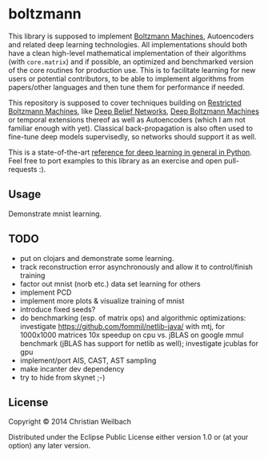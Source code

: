# boltzmann

This library is supposed to implement [Boltzmann Machines](https://en.wikipedia.org/wiki/Boltzmann_machine), Autoencoders and related deep learning technologies. All implementations should both have a clean high-level mathematical implementation of their algorithms (with `core.matrix`) and if possible, an optimized and benchmarked version of the core routines for production use. This is to facilitate learning for new users or potential contributors, to be able to implement algorithms from papers/other languages and then tune them for performance if needed.

This repository is supposed to cover techniques building on [Restricted Boltzmann Machines](https://en.wikipedia.org/wiki/Restricted_Boltzmann_machine), like [Deep Belief Networks](https://en.wikipedia.org/wiki/Deep_belief_network), [Deep Boltzmann Machines](http://www.cs.toronto.edu/~fritz/absps/dbm.pdf) or temporal extensions thereof as well as Autoencoders (which I am not familiar enough with yet). Classical back-propagation is also often used to fine-tune deep models supervisedly, so networks should support it as well.

This is a state-of-the-art [reference for deep learning in general in Python](http://deeplearning.net/tutorial/). Feel free to port examples to this library as an exercise and open pull-requests :).

## Usage

Demonstrate mnist learning.

## TODO

- put on clojars and demonstrate some learning.
- track reconstruction error asynchronously and allow it to control/finish training
- factor out mnist (norb etc.) data set learning for others
- implement PCD
- implement more plots & visualize training of mnist
- introduce fixed seeds?
- do benchmarking (esp. of matrix ops) and algorithmic optimizations:
  investigate https://github.com/fommil/netlib-java/ with mtj, for 1000x1000 matrices 10x speedup on cpu vs. jBLAS on google mmul benchmark (jBLAS has support for netlib as well); investigate jcublas for gpu
- implement/port AIS, CAST, AST sampling
- make incanter dev dependency
- try to hide from skynet ;-)

## License

Copyright © 2014 Christian Weilbach

Distributed under the Eclipse Public License either version 1.0 or (at
your option) any later version.
